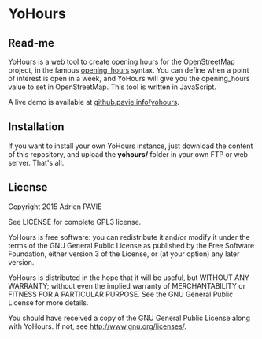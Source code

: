 YoHours
============

Read-me
-------

YoHours is a web tool to create opening hours for the [OpenStreetMap](http://openstreetmap.org) project, in the famous [opening_hours](https://wiki.openstreetmap.org/wiki/Key:opening_hours) syntax.
You can define when a point of interest is open in a week, and YoHours will give you the opening_hours value to set in OpenStreetMap.
This tool is written in JavaScript.

A live demo is available at [github.pavie.info/yohours](http://github.pavie.info/yohours/).


Installation
------------

If you want to install your own YoHours instance, just download the content of this repository,
and upload the **yohours/** folder in your own FTP or web server. That's all.


License
-------

Copyright 2015 Adrien PAVIE

See LICENSE for complete GPL3 license.

YoHours is free software: you can redistribute it and/or modify
it under the terms of the GNU General Public License as published by
the Free Software Foundation, either version 3 of the License, or
(at your option) any later version.

YoHours is distributed in the hope that it will be useful,
but WITHOUT ANY WARRANTY; without even the implied warranty of
MERCHANTABILITY or FITNESS FOR A PARTICULAR PURPOSE.  See the
GNU General Public License for more details.

You should have received a copy of the GNU General Public License
along with YoHours. If not, see <http://www.gnu.org/licenses/>.